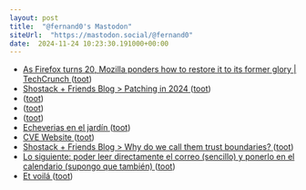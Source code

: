 ```yaml
---
layout: post
title:  "@fernand0's Mastodon"
siteUrl:  "https://mastodon.social/@fernand0"
date:  2024-11-24 10:23:30.191000+00:00
---
```

*  [As Firefox turns 20, Mozilla ponders how to restore it to its former glory \| TechCrunch ](https://techcrunch.com/2024/11/09/as-firefox-turns-20-mozilla-ponders-how-to-restore-it-to-its-former-glory) ([toot](https://mastodon.social/@fernand0/113537437544559718))
*  [Shostack + Friends Blog > Patching in 2024 ](https://shostack.org/blog/patching-in-2024) ([toot](https://mastodon.social/@fernand0/113537286781658702))
*  [ ](https://masto.es/@DanielSanz) ([toot](https://mastodon.social/@fernand0/113536987271970168))
*  [ ](https://masto.es/@DanielSanz) ([toot](https://mastodon.social/@fernand0/113536828726957353))
*  [ ](https://masto.es/@DanielSanz) ([toot](https://mastodon.social/@fernand0/113536673614091905))
*  [Echeverias en el jardín ](https://www.flickr.com/photos/fernand0/54149047890) ([toot](https://mastodon.social/@fernand0/113536341816065416))
*  [CVE Website ](https://www.cve.org/Media/News/item/blog/2024/10/22/CVE-Program-Celebrates-25-Year) ([toot](https://mastodon.social/@fernand0/113536322824213813))
*  [Shostack + Friends Blog > Why do we call them trust boundaries? ](https://shostack.org/blog/trust-and-security-boundaries) ([toot](https://mastodon.social/@fernand0/113535482713720725))
*  [Lo siguiente: poder leer directamente el correo (sencillo) y ponerlo en el calendario (supongo que también) ](https://mastodon.social/@fernand0/113533829466253980) ([toot](https://mastodon.social/@fernand0/113533829466253980))
*  [Et voilá ](https://mastodon.social/@fernand0/113533827317797544) ([toot](https://mastodon.social/@fernand0/113533827317797544))
